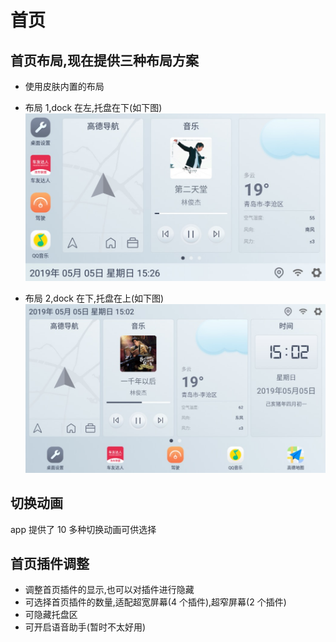 # 首页

## 首页布局,现在提供三种布局方案

- 使用皮肤内置的布局

- 布局 1,dock 在左,托盘在下(如下图)
  ![layout1](./img/layout1.jpg)
- 布局 2,dock 在下,托盘在上(如下图)
  ![layout2](./img/layout2.jpg)

## 切换动画

app 提供了 10 多种切换动画可供选择

## 首页插件调整

- 调整首页插件的显示,也可以对插件进行隐藏
- 可选择首页插件的数量,适配超宽屏幕(4 个插件),超窄屏幕(2 个插件)
- 可隐藏托盘区
- 可开启语音助手(暂时不太好用)

